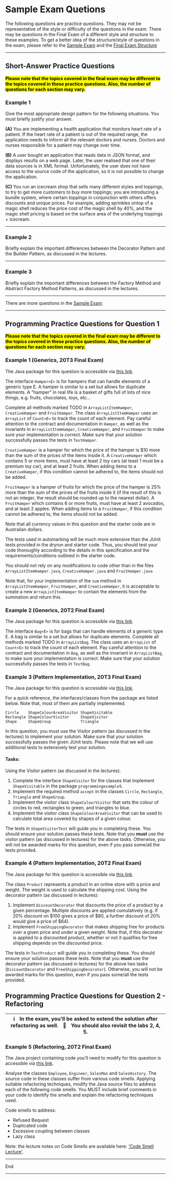 # Sample Exam Quetions

The following questions are practice questions. They may not be representative of the style or difficulty of the questions in the exam. There may be questions in the Final Exam of a different style and structure to these examples. To get a better idea of the structure/style of questions in the exam, please refer to the [Sample Exam](https://www.cse.unsw.edu.au/~cs2511/21T3/FinalExam/) and the [Final Exam Structure](https://webcms3.cse.unsw.edu.au/COMP2511/21T3/resources/69283)

* * * * *

Short-Answer Practice Questions
-------------------------------

<mark>**Please note that the topics covered in the final exam may be different to the topics covered in these practice questions. Also, the number of questions for each section may vary.**</mark>

### Example 1

Give the most appropriate design pattern for the following situations. You must briefly justify your answer.

**(A)** You are implementing a health application that monitors heart rate of a patient. If the heart rate of a patient is out of the required range, the application needs to inform all the relevant doctors and nurses. Doctors and nurses responsible for a patient may change over time.

**(B)** A user bought an application that reads data in JSON format, and displays results on a web page. Later, the user realised that one of their data sources is in XML format. Unfortunately, the user does not have access to the source code of the application, so it is not possible to change the application.

**(C)** You run an icecream shop that sells many different styles and toppings, to try to get more customers to buy more toppings; you are introducing a bundle system, where certain toppings in conjunction with others offers discounts and unique prices.  For example, adding sprinkles ontop of a magic shell reduces the price cost of the magic shell by 40%, and the magic shell pricing is based on the surface area of the underlying toppings + icecream.

* * * * *

### Example 2

Briefly explain the important differences between the Decorator Pattern and the Builder Pattern, as discussed in the lectures.

* * * * *

### Example 3

Briefly explain the important differences between the Factory Method and Abstract Factory Method Patterns, as discussed in the lectures.

* * * * *

There are more questions in the [Sample Exam](https://www.cse.unsw.edu.au/~cs2511/21T3/SampleExam/).

* * * * *

Programming Practice Questions for Question 1
------------------------------

<mark>**Please note that the topics covered in the final exam may be different to the topics covered in these practice questions. Also, the number of questions for each section may vary.**</mark>

### Example 1 (Generics, 20T3 Final Exam)

The Java package for this question is accessible via [this link](src/programmingexample1).

The interface `Hamper<E>` is for hampers that can handle elements of a generic type E. A hamper is similar to a set but allows for duplicate elements. A "hamper" in real life is a basket of gifts full of lots of nice things, e.g. fruits, chocolates, toys, etc...

Complete all methods marked TODO in `ArrayListItemHamper`, `CreativeHamper` and `FruitHamper`. The class `ArrayListItemHamper` uses an `ArrayList` of `Count<E>` to track the count of each element. Pay careful attention to the contract and documentation in `Hamper`, as well as the invariants in `ArrayListItemHamper`, `CreativeHamper`, and `FruitHamper` to make sure your implementation is correct. Make sure that your solution successfully passes the tests in `TestHamper`.

`CreativeHamper` is a hamper for which the price of the hamper is $10 more than the sum of the prices of the items inside it. A `CreativeHamper` which contains 5 or more items, must have at least 2 toy cars (at least 1 must be a premium toy car), and at least 2 fruits. When adding items to a `CreativeHamper`, if this condition cannot be adhered to, the items should not be added.

`FruitHamper` is a hamper of fruits for which the price of the hamper is 25% more than the sum of the prices of the fruits inside it (if the result of this is not an integer, the result should be rounded up to the nearest dollar). A `FruitHamper` which contains 6 or more fruits, must have at least 2 avocados, and at least 2 apples. When adding items to a `FruitHamper`, if this condition cannot be adhered to, the items should not be added.

Note that all currency values in this question and the starter code are in Australian dollars.

The tests used in automarking will be much more extensive than the JUnit tests provided in the dryrun and starter code. Thus, you should test your code thoroughly according to the details in this specification and the requirements/conditions outlined in the starter code.

You should not rely on any modifications to code other than in the files `ArrayListItemHamper.java`, `CreativeHamper.java` and `FruitHamper.java`

Note that, for your implementation of the `sum` method in `ArrayListItemHamper`, `FruitHamper`, and `CreativeHamper`, it is acceptable to create a new `ArrayListItemHamper` to contain the elements from the summation and return this.

### Example 2 (Generics, 20T2 Final Exam)

The Java package for this question is accessible via [this link](src/programmingexample2).

The interface `Bag<E>` is for bags that can handle elements of a generic type E. A bag is similar to a set but allows for duplicate elements. Complete all methods marked TODO in `ArrayListBag`. The class uses an `ArrayList` of `Count<E>` to track the count of each element. Pay careful attention to the contract and documentation in `Bag`, as well as the invariant in `ArrayListBag`, to make sure your implementation is correct. Make sure that your solution successfully passes the tests in `TestBag`.

### Example 3 (Pattern Implementation, 20T3 Final Exam)

The Java package for this question is accessible via [this link](src/programmingexample3).

For a quick reference, the interfaces/classes from the package are listed below. Note that, most of them are partially implemented.

```
Circle    ShapeColourAreaVisitor ShapeVisitable
Rectangle ShapeColourVisitor     ShapeVisitor
Shape     ShapeGroup             Triangle
```

In this question, you must use the Visitor pattern (as discussed in the lectures) to implement your solution. Make sure that your solution successfully passes the given JUnit tests. Please note that we will use additional tests to extensively test your solution.

#### Tasks:

Using the Visitor pattern (as discussed in the lectures):

1.  Complete the interface `ShapeVisitor` for the classes that implement `ShapeVisitable` in the package `programmingexample5`.
2.  Implement the required method `accept` in the classes `Circle`, `Rectangle`, `Triangle` and `ShapeGroup`.
3.  Implement the visitor class `ShapeColourVisitor` that sets the colour of circles to red, rectangles to green, and triangles to blue.
4.  Implement the visitor class `ShapeColourAreaVisitor` that can be used to calculate total area covered by shapes of a given colour.

The tests in `ShapeVisitorTest` will guide you in completing these. You should ensure your solution passes these tests. Note that you **must** use the visitor pattern (as discussed in lectures) for the above tasks. Otherwise, you will not be awarded marks for this question, even if you pass some/all the tests provided.

### Example 4 (Pattern Implementation, 20T2 Final Exam)

The Java package for this question is accessible via [this link](src/programmingexample4).

The class `Product` represents a product in an online store with a price and weight. The weight is used to calculate the shipping cost. Using the decorator pattern (as discussed in lectures):

1.  Implement `DiscountDecorator` that discounts the price of a product by a given percentage. Multiple discounts are applied cumulatively (e.g. if 20% discount on $100 gives a price of $80, a further discount of 20% would give a price of $64).
2.  Implement `FreeShippingDecorator` that makes shipping free for products over a given price and under a given weight. Note that, if this decorator is applied to a discounted product, whether or not it qualifies for free shipping depends on the *discounted* price.

The tests in `TestProduct` will guide you in completing these. You should ensure your solution passes these tests. Note that you **must** use the decorator pattern (as discussed in lectures) for the above two tasks (`DiscountDecorator` and `FreeShippingDecorator`). Otherwise, you will not be awarded marks for this question, even if you pass some/all the tests provided.

Programming Practice Questions for Question 2 - Refactoring
------------------------------

| :information_source:   In the exam, you'll be asked to extend the solution after refactoring as well.   🧪  You should also revisit the labs 2, 4, 5. |
| --- |

### Example 5 (Refactoring, 20T2 Final Exam)

The Java project containing code you'll need to modify for this question is accessible via [this link](src/programmingexample5).

Analyse the classes `Employee`, `Engineer`, `SalesMan` and `SalesHistory`. The source code in these classes suffer from various code smells. Applying suitable refactoring techniques, modify the Java source files to address each of the following code smells. You MUST include brief comments in your code to identify the smells and explain the refactoring techniques used.

Code smells to address:

-   Refused Bequest
-   Duplicated code
-   Excessive coupling between classes
-   Lazy class

Note: the lecture notes on Code Smells are available here: ['Code Smell Lecture'](https://webcms3.cse.unsw.edu.au/static/uploads/course/COMP2511/19T2/fb0104a296f7f4cd16b4f6e762218f0d871761be462655ab7e04f9894cb79ade/week08_CodeSmell.pdf).

* * * * *

End

* * * * *

